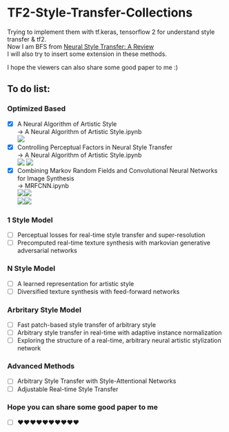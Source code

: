 # TF2-Style-Transfer-Collections
Trying to implement them with tf.keras, tensorflow 2 for understand style transfer & tf2.<br>
Now I am BFS from [Neural Style Transfer: A Review](https://arxiv.org/abs/1705.04058)<br>
I will also try to insert some extension in these methods.<br>

I hope the viewers can also share some good paper to me :)

## To do list:
### Optimized Based
- [x] A Neural Algorithm of Artistic Style<br>-> A Neural Algorithm of Artistic Style.ipynb<br>
![](Outputs/Ancestor/Toast_Starry-Night.gif)
- [x] Controlling Perceptual Factors in Neural Style Transfer<br>-> A Neural Algorithm of Artistic Style.ipynb<br>
![](Outputs/Ancestor/Toast_Starry-Night_luminance_only.gif)
![](Outputs/Ancestor/Toast_Starry-Night_Mosaic_spatial.gif)
- [x] Combining Markov Random Fields and Convolutional Neural Networks for Image Synthesis<br>-> MRFCNN.ipynb<br>
![](Outputs/MRFCNN/kid_to_small_worlds.gif)![](Outputs/MRFCNN/kid_to_small_worlds_MATCH.gif)<br>
![](Outputs/MRFCNN/potrait_to_picasso.gif)![](Outputs/MRFCNN/potrait_to_picasso_MATCH.gif)<br>

### 1 Style Model
- [ ] Perceptual losses for real-time style transfer and super-resolution
- [ ] Precomputed real-time texture synthesis with markovian generative adversarial networks
### N Style Model
- [ ] A learned representation for artistic style
- [ ] Diversified texture synthesis with feed-forward networks
### Arbritary Style Model
- [ ] Fast patch-based style transfer of arbitrary style
- [ ] Arbitrary style transfer in real-time with adaptive instance normalization
- [ ] Exploring the structure of a real-time, arbitrary neural artistic stylization network 
### Advanced Methods
- [ ] Arbitrary Style Transfer with Style-Attentional Networks
- [ ] Adjustable Real-time Style Transfer
### Hope you can share some good paper to me 
- [ ] ❤❤❤❤❤❤❤❤❤❤
